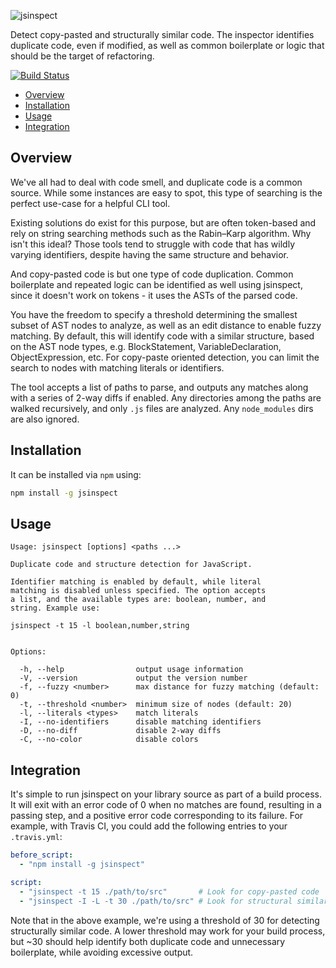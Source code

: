 ![jsinspect](http://danielstjules.com/github/jsinspect-logo.png)

Detect copy-pasted and structurally similar code. The inspector identifies
duplicate code, even if modified, as well as common boilerplate or logic that
should be the target of refactoring.

[![Build Status](https://travis-ci.org/danielstjules/jsinspect.svg?branch=master)](https://travis-ci.org/danielstjules/jsinspect)

* [Overview](#overview)
* [Installation](#installation)
* [Usage](#usage)
* [Integration](#integration)

## Overview

We've all had to deal with code smell, and duplicate code is a common source.
While some instances are easy to spot, this type of searching is the perfect
use-case for a helpful CLI tool.

Existing solutions do exist for this purpose, but are often token-based and
rely on string searching methods such as the Rabin–Karp algorithm. Why isn't
this ideal? Those tools tend to struggle with code that has wildly varying
identifiers, despite having the same structure and behavior.

And copy-pasted code is but one type of code duplication. Common boilerplate
and repeated logic can be identified as well using jsinspect, since it
doesn't work on tokens - it uses the ASTs of the parsed code.

You have the freedom to specify a threshold determining the smallest subset of
AST nodes to analyze, as well as an edit distance to enable fuzzy matching.
By default, this will identify code with a similar structure, based on the
AST node types, e.g. BlockStatement, VariableDeclaration, ObjectExpression, etc.
For copy-paste oriented detection, you can limit the search to nodes with
matching literals or identifiers.

The tool accepts a list of paths to parse, and outputs any matches along
with a series of 2-way diffs if enabled. Any directories among the paths are
walked recursively, and only `.js` files are analyzed. Any `node_modules` dirs
are also ignored.

## Installation

It can be installed via `npm` using:

``` bash
npm install -g jsinspect
```

## Usage

```
Usage: jsinspect [options] <paths ...>

Duplicate code and structure detection for JavaScript.

Identifier matching is enabled by default, while literal
matching is disabled unless specified. The option accepts
a list, and the available types are: boolean, number, and
string. Example use:

jsinspect -t 15 -l boolean,number,string


Options:

  -h, --help                output usage information
  -V, --version             output the version number
  -f, --fuzzy <number>      max distance for fuzzy matching (default: 0)
  -t, --threshold <number>  minimum size of nodes (default: 20)
  -l, --literals <types>    match literals
  -I, --no-identifiers      disable matching identifiers
  -D, --no-diff             disable 2-way diffs
  -C, --no-color            disable colors
```

## Integration

It's simple to run jsinspect on your library source as part of a build
process. It will exit with an error code of 0 when no matches are found,
resulting in a passing step, and a positive error code corresponding to its
failure. For example, with Travis CI, you could add the following entries
to your `.travis.yml`:

``` yaml
before_script:
  - "npm install -g jsinspect"

script:
  - "jsinspect -t 15 ./path/to/src"       # Look for copy-pasted code
  - "jsinspect -I -L -t 30 ./path/to/src" # Look for structural similarities
```

Note that in the above example, we're using a threshold of 30 for detecting
structurally similar code. A lower threshold may work for your build process,
but ~30 should help identify both duplicate code and unnecessary boilerplate,
while avoiding excessive output.
